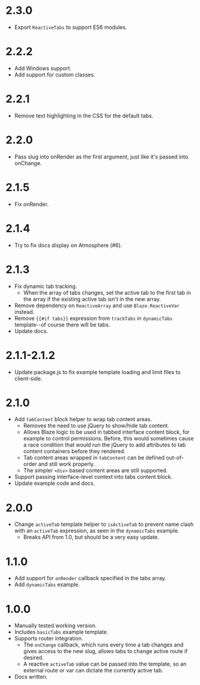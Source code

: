2.3.0
=====

* Export `ReactiveTabs` to support ES6 modules.

2.2.2
=====

* Add Windows support.
* Add support for custom classes.

2.2.1
=====

* Remove text highlighting in the CSS for the default tabs.

2.2.0
=====

* Pass slug into onRender as the first argument, just like it's passed into onChange.

2.1.5
=====

* Fix onRender.

2.1.4
=====

* Try to fix docs display on Atmosphere (#6).

2.1.3
=====

* Fix dynamic tab tracking.
  * When the array of tabs changes, set the active tab to the first tab in the array if the existing active tab isn't in
    the new array.
* Remove dependency on `ReactiveArray` and use `Blaze.ReactiveVar` instead.
* Remove `{{#if tabs}}` expression from `trackTabs` in `dynamicTabs` template--of course there will be tabs.
* Update docs.

2.1.1-2.1.2
===========

* Update package.js to fix example template loading and limit files to client-side.

2.1.0
=====

* Add `tabContent` block helper to wrap tab content areas.
  * Removes the need to use jQuery to show/hide tab content.
  * Allows Blaze logic to be used in tabbed interface content block, for example to control permissions. Before, this would
    sometimes cause a race condition that would run the jQuery to add attributes to tab content containers before they rendered.
  * Tab content areas wrapped in `tabContent` can be defined out-of-order and still work properly.
  * The simpler `<div>` based content areas are still supported.
* Support passing interface-level context into tabs content block.
* Update example code and docs.

2.0.0
=====

* Change `activeTab` template helper to `isActiveTab` to prevent name clash with an `activeTab`
  expression, as seen in the `dynamicTabs` example.
  * Breaks API from 1.0, but should be a very easy update.

1.1.0
=====

* Add support for `onRender` callback specified in the tabs array.
* Add `dynamicTabs` example.

1.0.0
=====

* Manually tested working version.
* Includes `basicTabs` example template.
* Supports router integration.
  * The `onChange` callback, which runs every time a tab changes and gives access to the new slug,
    allows tabs to change active route if desired.
  * A reactive `activeTab` value can be passed into the template, so an external route or var
    can dictate the currently active tab.
* Docs written.
